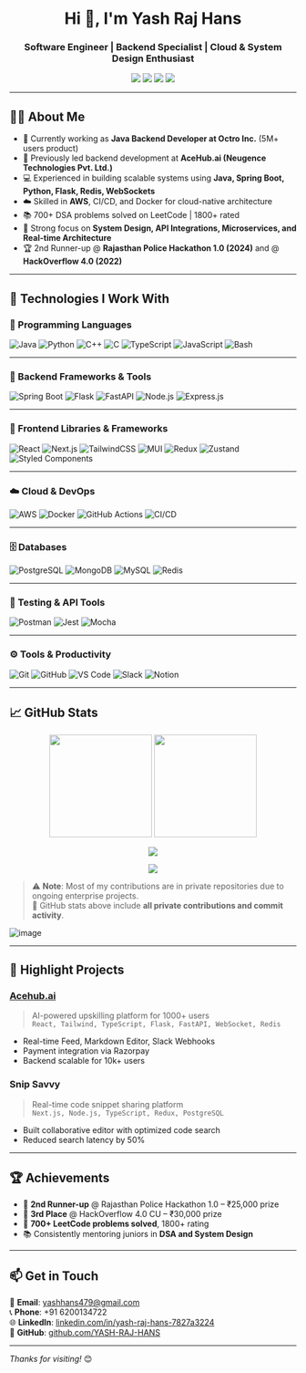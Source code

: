 <h1 align="center">Hi 👋, I'm Yash Raj Hans</h1>

<h3 align="center">Software Engineer | Backend Specialist | Cloud & System Design Enthusiast</h3>

<p align="center">
  <a href="mailto:yashhans479@gmail.com"><img src="https://img.shields.io/badge/Gmail-D14836?style=for-the-badge&logo=gmail&logoColor=white" /></a>
  <a href="https://www.linkedin.com/in/yash-raj-hans-7827a3224"><img src="https://img.shields.io/badge/LinkedIn-blue?style=for-the-badge&logo=linkedin&logoColor=white" /></a>
  <a href="https://github.com/YASH-RAJ-HANS"><img src="https://img.shields.io/badge/GitHub-black?style=for-the-badge&logo=github&logoColor=white" /></a>
  <a href="https://leetcode.com/u/yrhcode4U"><img src="https://img.shields.io/badge/LeetCode-FFA116?style=for-the-badge&logo=leetcode&logoColor=black" /></a>
</p>

---

## 👨‍💻 About Me

- 🔭 Currently working as **Java Backend Developer at Octro Inc.** (5M+ users product)
- 🚀 Previously led backend development at **AceHub.ai (Neugence Technologies Pvt. Ltd.)**
- 💻 Experienced in building scalable systems using **Java, Spring Boot, Python, Flask, Redis, WebSockets**
- ☁️ Skilled in **AWS**, CI/CD, and Docker for cloud-native architecture
- 📚 700+ DSA problems solved on LeetCode | 1800+ rated
- 🧠 Strong focus on **System Design, API Integrations, Microservices, and Real-time Architecture**
- 🏆 2nd Runner-up @ **Rajasthan Police Hackathon 1.0 (2024)** and @ **HackOverflow 4.0 (2022)**

---

## 🚀 Technologies I Work With

### 🧠 Programming Languages  
![Java](https://img.shields.io/badge/Java-ED8B00?style=for-the-badge&logo=openjdk&logoColor=white)
![Python](https://img.shields.io/badge/Python-3670A0?style=for-the-badge&logo=python&logoColor=white)
![C++](https://img.shields.io/badge/C++-00599C?style=for-the-badge&logo=cplusplus&logoColor=white)
![C](https://img.shields.io/badge/C-00599C?style=for-the-badge&logo=c&logoColor=white)
![TypeScript](https://img.shields.io/badge/TypeScript-007ACC?style=for-the-badge&logo=typescript&logoColor=white)
![JavaScript](https://img.shields.io/badge/JavaScript-F7DF1E?style=for-the-badge&logo=javascript&logoColor=black)
![Bash](https://img.shields.io/badge/Bash-4EAA25?style=for-the-badge&logo=gnubash&logoColor=white)

---

### 🔧 Backend Frameworks & Tools  
![Spring Boot](https://img.shields.io/badge/Spring_Boot-6DB33F?style=for-the-badge&logo=spring-boot&logoColor=white)
![Flask](https://img.shields.io/badge/Flask-black?style=for-the-badge&logo=flask)
![FastAPI](https://img.shields.io/badge/FastAPI-009688?style=for-the-badge&logo=fastapi&logoColor=white)
![Node.js](https://img.shields.io/badge/Node.js-339933?style=for-the-badge&logo=node.js&logoColor=white)
![Express.js](https://img.shields.io/badge/Express.js-000000?style=for-the-badge&logo=express&logoColor=white)

---

### 🎨 Frontend Libraries & Frameworks  
![React](https://img.shields.io/badge/React-20232A?style=for-the-badge&logo=react&logoColor=61DAFB)
![Next.js](https://img.shields.io/badge/Next.js-black?style=for-the-badge&logo=next.js&logoColor=white)
![TailwindCSS](https://img.shields.io/badge/TailwindCSS-06B6D4?style=for-the-badge&logo=tailwindcss&logoColor=white)
![MUI](https://img.shields.io/badge/MUI-007FFF?style=for-the-badge&logo=mui&logoColor=white)
![Redux](https://img.shields.io/badge/Redux-764ABC?style=for-the-badge&logo=redux&logoColor=white)
![Zustand](https://img.shields.io/badge/Zustand-000000?style=for-the-badge&logo=zustand&logoColor=white)
![Styled Components](https://img.shields.io/badge/styled--components-DB7093?style=for-the-badge&logo=styled-components&logoColor=white)

---

### ☁️ Cloud & DevOps  
![AWS](https://img.shields.io/badge/AWS-232F3E?style=for-the-badge&logo=amazonaws&logoColor=white)
![Docker](https://img.shields.io/badge/Docker-2496ED?style=for-the-badge&logo=docker&logoColor=white)
![GitHub Actions](https://img.shields.io/badge/GitHub_Actions-2088FF?style=for-the-badge&logo=githubactions&logoColor=white)
![CI/CD](https://img.shields.io/badge/CI/CD-007ACC?style=for-the-badge&logo=azurepipelines&logoColor=white)

---

### 🗄️ Databases  
![PostgreSQL](https://img.shields.io/badge/PostgreSQL-316192?style=for-the-badge&logo=postgresql&logoColor=white)
![MongoDB](https://img.shields.io/badge/MongoDB-4EA94B?style=for-the-badge&logo=mongodb&logoColor=white)
![MySQL](https://img.shields.io/badge/MySQL-4479A1?style=for-the-badge&logo=mysql&logoColor=white)
![Redis](https://img.shields.io/badge/Redis-DC382D?style=for-the-badge&logo=redis&logoColor=white)

---

### 🧪 Testing & API Tools  
![Postman](https://img.shields.io/badge/Postman-FF6C37?style=for-the-badge&logo=postman&logoColor=white)
![Jest](https://img.shields.io/badge/Jest-C21325?style=for-the-badge&logo=jest&logoColor=white)
![Mocha](https://img.shields.io/badge/Mocha-8D6748?style=for-the-badge&logo=mocha&logoColor=white)

---

### ⚙️ Tools & Productivity  
![Git](https://img.shields.io/badge/Git-F05032?style=for-the-badge&logo=git&logoColor=white)
![GitHub](https://img.shields.io/badge/GitHub-181717?style=for-the-badge&logo=github&logoColor=white)
![VS Code](https://img.shields.io/badge/VSCode-007ACC?style=for-the-badge&logo=visualstudiocode&logoColor=white)
![Slack](https://img.shields.io/badge/Slack-4A154B?style=for-the-badge&logo=slack&logoColor=white)
![Notion](https://img.shields.io/badge/Notion-black?style=for-the-badge&logo=notion&logoColor=white)


---

## 📈 GitHub Stats

<p align="center">
  <img src="https://github-readme-stats.vercel.app/api?username=YASH-RAJ-HANS&show_icons=true&theme=algolia&include_all_commits=true&count_private=true" height="180px"/>
  <img src="https://github-readme-stats.vercel.app/api/top-langs/?username=YASH-RAJ-HANS&layout=compact&theme=algolia&hide=c%2B%2B" height="180px"/>
</p>

<p align="center">
  <img src="https://streak-stats.demolab.com?user=YASH-RAJ-HANS&theme=cobalt" />
</p>

<p align="center">
  <img src="https://github-readme-activity-graph.vercel.app/graph?username=YASH-RAJ-HANS&theme=github-compact" />
</p>

> ⚠️ **Note**: Most of my contributions are in private repositories due to ongoing enterprise projects.  
> 🔐 GitHub stats above include **all private contributions and commit activity**.

![image](https://github.com/user-attachments/assets/f9139544-8709-426b-b2e9-1f916ad51b01)


---

## 🚀 Highlight Projects

### [Acehub.ai](https://acehub.ai)
> AI-powered upskilling platform for 1000+ users  
> `React, Tailwind, TypeScript, Flask, FastAPI, WebSocket, Redis`

- Real-time Feed, Markdown Editor, Slack Webhooks
- Payment integration via Razorpay
- Backend scalable for 10k+ users

### Snip Savvy
> Real-time code snippet sharing platform  
> `Next.js, Node.js, TypeScript, Redux, PostgreSQL`

- Built collaborative editor with optimized code search
- Reduced search latency by 50%

---

## 🏆 Achievements

- 🥈 **2nd Runner-up** @ Rajasthan Police Hackathon 1.0 – ₹25,000 prize  
- 🥉 **3rd Place** @ HackOverflow 4.0 CU – ₹30,000 prize  
- 🧠 **700+ LeetCode problems solved**, 1800+ rating  
- 📚 Consistently mentoring juniors in **DSA and System Design**

---

## 📫 Get in Touch

📧 **Email**: yashhans479@gmail.com  
📞 **Phone**: +91 6200134722  
🌐 **LinkedIn**: [linkedin.com/in/yash-raj-hans-7827a3224](https://www.linkedin.com/in/yash-raj-hans-7827a3224)  
🐙 **GitHub**: [github.com/YASH-RAJ-HANS](https://github.com/YASH-RAJ-HANS)

---

_Thanks for visiting!_ 😊
